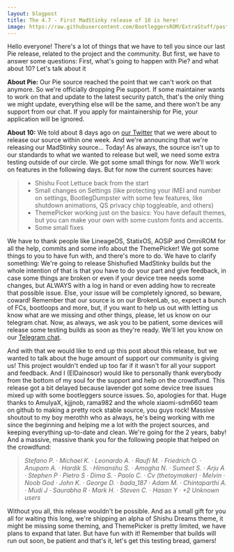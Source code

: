 ```yaml
---
layout: blogpost
title: The 4.7 - First MadStinky release of 10 is here!
image: https://raw.githubusercontent.com/BootleggersROM/ExtraStuff/pasta/blogstuff/bootleg_47_madstinky.png
---
```

Hello everyone! There's a lot of things that we have to tell you since our last Pie release, related to the project and the community. But first, we have to answer some questions: First, what's going to happen with Pie? and what about 10? Let's talk about it

**About Pie:** Our Pie source reached the point that we can't work on that anymore. So we're officially dropping Pie support. If some maintainer wants to work on that and update to the latest security patch, that's the only thing we might update, everything else will be the same, and there won't be any support from our chat. If you apply for maintainership for Pie, your application will be ignored.

**About 10:** We told about 8 days ago on [our Twitter](https://twitter.com/BootleggersROM/status/1188963561038667782) that we were about to release our source within one week. And we're announcing that we're releasing our MadStinky source... Today! As always, the source isn't up to our standards to what we wanted to release but well, we need some extra testing outside of our circle. We got some small things for now. We'll work on features in the following days. But for now the current sources have:

> * Shishu Foot Lettuce back from the start
> * Small changes on Settings (like protecting your IMEI and number on settings, BootlegDumpster with some few features, like shutdown animations, QS privacy chip toggleable, and others)
> * ThemePicker working just on the basics: You have default themes, but you can make your own with some custom fonts and accents.
> * Some small fixes

We have to thank people like LineageOS, StatixOS, AOSiP and OmniROM for all the help, commits and some info about the ThemePicker! We got some things to you to have fun with, and there's more to do. 
We have to clarify something: We're going to release Shishufied MadStinky builds but the whole intention of that is that you have to do your part and give feedback, in case some things are broken or even if your device tree needs some changes, but ALWAYS with a log in hand or even adding how to recreate that possible issue. Else, your issue will be completely ignored, so beware, coward! Remember that our source is on our BrokenLab, so, expect a bunch of FCs, bootloops and more, but, if you want to help us out with letting us know what are we missing and other things, please, let us know on our telegram chat.
Now, as always, we ask you to be patient, some devices will release some testing builds as soon as they're ready. We'll let you know on our [Telegram chat](t.me/keepthebootleg).

And with that we would like to end up this post about this release, but we wanted to talk about the huge amount of support our community is giving us! This project wouldn't ended up too far if it wasn't for all your support and feedback.
And I (ElDainosor) would like to personally thank everybody from the bottom of my soul for the support and help on the crowdfund. This release got a bit delayed because lavender got some device tree issues mixed up with some bootleggers source issues. So, apologies for that. Huge thanks to AmulyaX, kjjjnob, rama982 and the whole xiaomi-sdm660 team on github to making a pretty rock stable source, you guys rock! Massive shoutout to my boy merothh who as always, he's being working with me since the beginning and helping me a lot with the project sources, and keeping everything up-to-date and clean. We're going for the 2 years, baby!
And a massive, massive thank you for the following people that helped on the crowdfund:

> _Stefano P. · Michael K. · Leonardo A._ · _Raufi M. · Friedrich O. · Anupam A. · Hardik S. · Himanshu S. · Amogha N. · Sumeet S. · Arju A · Stephen P · Pietro S · Dima S. · Paolo C. · Cv (thetoymaker) · Melvin · Noob God · John K. · George D. · bada_187 · Adam M. · Chintaparthi A. · Mudi J · Saurabha R · Mark H. · Steven C. · Hasan Y · +2 Unknown users_

Without you all, this release wouldn't be possible. And as a small gift for you all for waiting this long, we're shipping an alpha of Shishu Dreams theme, it might be missing some theming, and ThemePicker is pretty limited, we have plans to expand that later. But have fun with it!
Remember that builds will run out soon, be patient and that's it, let's get this testing bread, gamers! 
